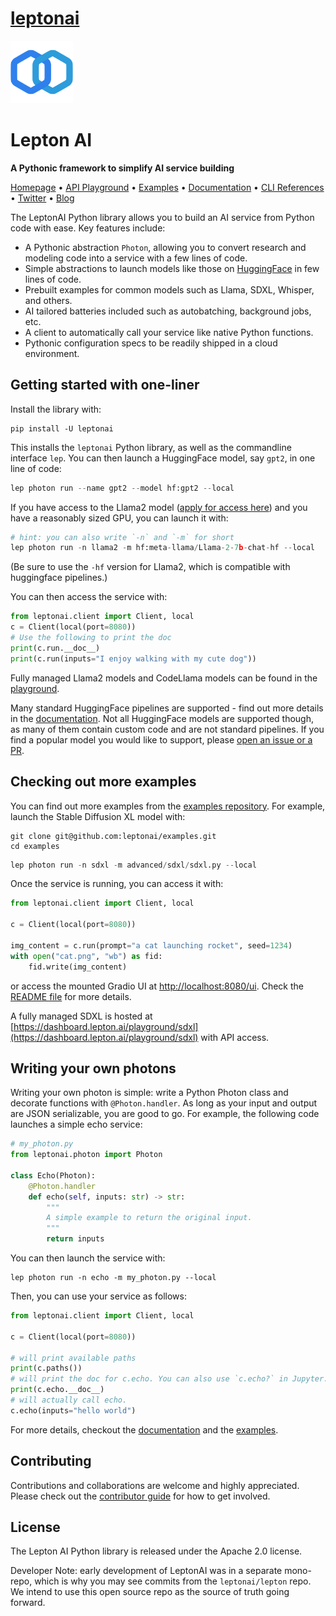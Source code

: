 # [leptonai](https://github.com/leptonai/leptonai)

<img src="https://raw.githubusercontent.com/leptonai/leptonai/main/assets/logo.svg" height=100>

# Lepton AI

**A Pythonic framework to simplify AI service building**

<a href="https://lepton.ai/">Homepage</a> •
<a href="https://dashboard.lepton.ai/playground">API Playground</a> •
<a href="https://github.com/leptonai/examples">Examples</a> •
<a href="https://lepton.ai/docs/">Documentation</a> •
<a href="https://lepton.ai/references">CLI References</a> •
<a href="https://twitter.com/leptonai">Twitter</a> •
<a href="https://leptonai.medium.com/">Blog</a>

The LeptonAI Python library allows you to build an AI service from Python code with ease. Key features include:

- A Pythonic abstraction `Photon`, allowing you to convert research and modeling code into a service with a few lines of code.
- Simple abstractions to launch models like those on [HuggingFace](https://huggingface.co) in few lines of code.
- Prebuilt examples for common models such as Llama, SDXL, Whisper, and others.
- AI tailored batteries included such as autobatching, background jobs, etc.
- A client to automatically call your service like native Python functions.
- Pythonic configuration specs to be readily shipped in a cloud environment.

## Getting started with one-liner
Install the library with:

```shell
pip install -U leptonai
```
This installs the `leptonai` Python library, as well as the commandline interface `lep`. You can then launch a HuggingFace model, say `gpt2`, in one line of code:

```python
lep photon run --name gpt2 --model hf:gpt2 --local
```

If you have access to the Llama2 model ([apply for access here](https://huggingface.co/meta-llama/Llama-2-7b)) and you have a reasonably sized GPU, you can launch it with:

```python
# hint: you can also write `-n` and `-m` for short
lep photon run -n llama2 -m hf:meta-llama/Llama-2-7b-chat-hf --local
```

(Be sure to use the `-hf` version for Llama2, which is compatible with huggingface pipelines.)

You can then access the service with:

```python
from leptonai.client import Client, local
c = Client(local(port=8080))
# Use the following to print the doc
print(c.run.__doc__)
print(c.run(inputs="I enjoy walking with my cute dog"))
```

Fully managed Llama2 models and CodeLlama models can be found in the [playground](https://dashboard.lepton.ai/playground).

Many standard HuggingFace pipelines are supported - find out more details in the [documentation](https://www.lepton.ai/docs/advanced/prebuilt_photons#hugging-face-photons). Not all HuggingFace models are supported though, as many of them contain custom code and are not standard pipelines. If you find a popular model you would like to support, please [open an issue or a PR](https://github.com/leptonai/leptonai/issues/new).

## Checking out more examples

You can find out more examples from the [examples repository](https://github.com/leptonai/examples). For example, launch the Stable Diffusion XL model with:

```shell
git clone git@github.com:leptonai/examples.git
cd examples
```

```python
lep photon run -n sdxl -m advanced/sdxl/sdxl.py --local
```

Once the service is running, you can access it with:
    
```python
from leptonai.client import Client, local

c = Client(local(port=8080))

img_content = c.run(prompt="a cat launching rocket", seed=1234)
with open("cat.png", "wb") as fid:
    fid.write(img_content)
```

or access the mounted Gradio UI at [http://localhost:8080/ui](http://localhost:8080/ui). Check the [README file](https://github.com/leptonai/examples/blob/main/advanced/sdxl/README.md) for more details.

A fully managed SDXL is hosted at [https://dashboard.lepton.ai/playground/sdxl](https://dashboard.lepton.ai/playground/sdxl) with API access.

## Writing your own photons

Writing your own photon is simple: write a Python Photon class and decorate functions with `@Photon.handler`. As long as your input and output are JSON serializable, you are good to go. For example, the following code launches a simple echo service:

```python
# my_photon.py
from leptonai.photon import Photon

class Echo(Photon):
    @Photon.handler
    def echo(self, inputs: str) -> str:
        """
        A simple example to return the original input.
        """
        return inputs
```

You can then launch the service with:

```shell
lep photon run -n echo -m my_photon.py --local
```

Then, you can use your service as follows:
```python
from leptonai.client import Client, local

c = Client(local(port=8080))

# will print available paths
print(c.paths())
# will print the doc for c.echo. You can also use `c.echo?` in Jupyter.
print(c.echo.__doc__)
# will actually call echo.
c.echo(inputs="hello world")
```

For more details, checkout the [documentation](https://lepton.ai/docs/) and the [examples](https://github.com/leptonai/examples).

## Contributing

Contributions and collaborations are welcome and highly appreciated. Please check out the [contributor guide](https://github.com/leptonai/leptonai/blob/main/CONTRIBUTING.md) for how to get involved.

## License

The Lepton AI Python library is released under the Apache 2.0 license.

Developer Note: early development of LeptonAI was in a separate mono-repo, which is why you may see commits from the `leptonai/lepton` repo. We intend to use this open source repo as the source of truth going forward.
